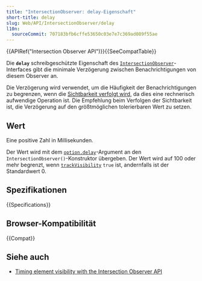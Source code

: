```yaml
---
title: "IntersectionObserver: delay-Eigenschaft"
short-title: delay
slug: Web/API/IntersectionObserver/delay
l10n:
  sourceCommit: 707183bfb6cffe53650c03e7e7c369ad089f55ae
---
```


{{APIRef("Intersection Observer API")}}{{SeeCompatTable}}

Die **`delay`** schreibgeschützte Eigenschaft des [`IntersectionObserver`](/de/docs/Web/API/IntersectionObserver)-Interfaces gibt die minimale Verzögerung zwischen Benachrichtigungen von diesem Observer an.

Die Verzögerung wird verwendet, um die Häufigkeit der Benachrichtigungen zu begrenzen, wenn die [Sichtbarkeit verfolgt wird](/de/docs/Web/API/IntersectionObserver/trackVisibility), da dies eine rechnerisch aufwendige Operation ist. Die Empfehlung beim Verfolgen der Sichtbarkeit ist, die Verzögerung auf den größtmöglichen tolerierbaren Wert zu setzen.

## Wert

Eine positive Zahl in Millisekunden.

Der Wert wird mit dem [`option.delay`](/de/docs/Web/API/IntersectionObserver/IntersectionObserver#delay)-Argument an den `IntersectionObserver()`-Konstruktor übergeben.
Der Wert wird auf 100 oder mehr begrenzt, wenn [`trackVisibility`](/de/docs/Web/API/IntersectionObserver/trackVisibility) `true` ist, andernfalls ist der Standardwert 0.

## Spezifikationen

{{Specifications}}

## Browser-Kompatibilität

{{Compat}}

## Siehe auch

- [Timing element visibility with the Intersection Observer API](/de/docs/Web/API/Intersection_Observer_API/Timing_element_visibility)
